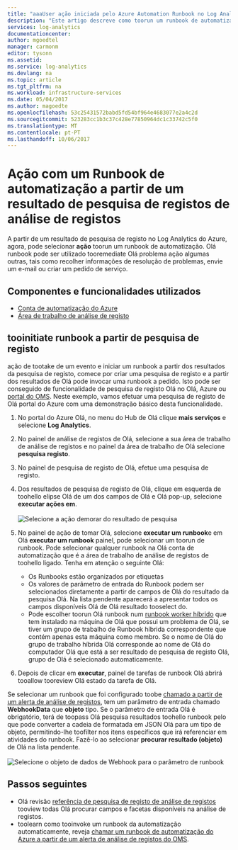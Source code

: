 ```yaml
---
title: "aaaUser ação iniciada pelo Azure Automation Runbook no Log Analytics | Microsoft Docs"
description: "Este artigo descreve como toorun um runbook de automatização a partir de uma análise de registos procurar resultado a pedido."
services: log-analytics
documentationcenter: 
author: mgoedtel
manager: carmonm
editor: tysonn
ms.assetid: 
ms.service: log-analytics
ms.devlang: na
ms.topic: article
ms.tgt_pltfrm: na
ms.workload: infrastructure-services
ms.date: 05/04/2017
ms.author: magoedte
ms.openlocfilehash: 53c25431572babd5fd54bf964e4683077e2a4c2d
ms.sourcegitcommit: 523283cc1b3c37c428e77850964dc1c33742c5f0
ms.translationtype: MT
ms.contentlocale: pt-PT
ms.lasthandoff: 10/06/2017
---
```

# <a name="take-action-with-an-automation-runbook-from-a-log-analytics-log-search-result"></a>Ação com um Runbook de automatização a partir de um resultado de pesquisa de registos de análise de registos

A partir de um resultado de pesquisa de registo no Log Analytics do Azure, agora, pode selecionar **ação** toorun um runbook de automatização.  Olá runbook pode ser utilizado tooremediate Olá problema ação algumas outras, tais como recolher informações de resolução de problemas, envie um e-mail ou criar um pedido de serviço. 

## <a name="components-and-features-used"></a>Componentes e funcionalidades utilizados
* [Conta de automatização do Azure](../automation/automation-offering-get-started.md)
* [Área de trabalho de análise de registo](../log-analytics/log-analytics-overview.md)

## <a name="tooinitiate-runbook-from-log-search"></a>tooinitiate runbook a partir de pesquisa de registo

ação de tootake de um evento e iniciar um runbook a partir dos resultados da pesquisa de registo, comece por criar uma pesquisa de registo e a partir dos resultados de Olá pode invocar uma runbook a pedido.  Isto pode ser conseguido de funcionalidade de pesquisa de registo Olá no Olá, Azure ou [portal do OMS](../log-analytics/log-analytics-log-searches.md).  Neste exemplo, vamos efetuar uma pesquisa de registo de Olá portal do Azure com uma demonstração básico desta funcionalidade.

1. No portal do Azure Olá, no menu do Hub de Olá clique **mais serviços** e selecione **Log Analytics**.  
2. No painel de análise de registos de Olá, selecione a sua área de trabalho de análise de registos e no painel da área de trabalho de Olá selecione **pesquisa registo**.  
3. No painel de pesquisa de registo de Olá, efetue uma pesquisa de registo.  
4. Dos resultados de pesquisa de registo de Olá, clique em esquerda de toohello elipse Olá de um dos campos de Olá e Olá pop-up, selecione **executar ações em**.<br><br> ![Selecione a ação demorar do resultado de pesquisa](./media/log-analytics-log-search-takeaction/log-search-takeaction-menuoption.png) 
5. No painel de ação de tomar Olá, selecione **executar um runbook**e em Olá **executar um runbook** painel, pode selecionar um toorun de runbook.  Pode selecionar qualquer runbook na Olá conta de automatização que é a área de trabalho de análise de registos de toohello ligado.  Tenha em atenção o seguinte Olá:

    * Os Runbooks estão organizados por etiquetas
    * Os valores de parâmetro de entrada do Runbook podem ser selecionados diretamente a partir de campos de Olá do resultado da pesquisa Olá.  Na lista pendente aparecerá a apresentar todos os campos disponíveis Olá de Olá resultado tooselect do.  
    * Pode escolher toorun Olá runbook num [runbook worker híbrido](../automation/automation-hybrid-runbook-worker.md) que tem instalado na máquina de Olá que possui um problema de Olá, se tiver um grupo de trabalho de Runbook híbrida correspondente que contém apenas esta máquina como membro.  Se o nome de Olá do grupo de trabalho híbrida Olá corresponde ao nome de Olá do computador Olá que está a ser resultado de pesquisa de registo Olá, grupo de Olá é selecionado automaticamente.    

6. Depois de clicar em **executar**, painel de tarefas de runbook Olá abrirá tooallow tooreview Olá estado da tarefa de Olá.   

Se selecionar um runbook que foi configurado toobe [chamado a partir de um alerta de análise de registos](../automation/automation-invoke-runbook-from-omsla-alert.md), tem um parâmetro de entrada chamado **WebhookData** que **objeto** tipo.  Se o parâmetro de entrada Olá é obrigatório, terá de toopass Olá pesquisa resultados toohello runbook pelo que pode converter a cadeia de formatada em JSON Olá para um tipo de objeto, permitindo-lhe toofilter nos itens específicos que irá referenciar em atividades do runbook.  Fazê-lo ao selecionar **procurar resultado (objeto)** de Olá na lista pendente.<br><br> ![Selecione o objeto de dados de Webhook para o parâmetro de runbook](media/log-analytics-log-search-takeaction/select-runbook-and-properties.png)   
    
## <a name="next-steps"></a>Passos seguintes

* Olá revisão [referência de pesquisa de registo de análise de registos](log-analytics-search-reference.md) tooview todas Olá procurar campos e facetas disponíveis na análise de registos.
* toolearn como tooinvoke um runbook da automatização automaticamente, reveja [chamar um runbook de automatização do Azure a partir de um alerta de análise de registos do OMS](../automation/automation-invoke-runbook-from-omsla-alert.md).  

